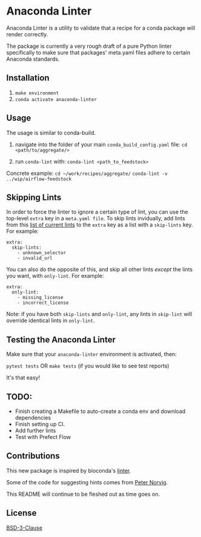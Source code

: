 # Anaconda Linter

Anaconda Linter is a utility to validate that a recipe for a conda package
will render correctly.

The package is currently a very rough draft of a pure Python linter specifically to make sure
that packages' meta.yaml files adhere to certain Anaconda standards.

## Installation
1. `make environment`
2. `conda activate anaconda-linter`

## Usage

The usage is similar to conda-build.

1. navigate into the folder of your main `conda_build_config.yaml` file:
`cd <path/to/aggregate/>`

2. run `conda-lint` with:  `conda-lint <path_to_feedstock>`

Concrete example:
`cd ~/work/recipes/aggregate/`
`conda-lint -v ../wip/airflow-feedstock`

## Skipping Lints

In order to force the linter to ignore a certain type of lint, you can use the top-level `extra` key in a `meta.yaml file`. To skip lints invidually, add lints from this [list of current lints](anaconda_linter/lint_names.md) to the `extra` key as a list with a `skip-lints` key. For example:

    extra:
      skip-lints:
        - unknown_selector
        - invalid_url

You can also do the opposite of this, and skip all other lints *except* the lints you want, with `only-lint`. For example:

    extra:
      only-lint:
        - missing_license
        - incorrect_license

Note: if you have both `skip-lints` and `only-lint`, any lints in `skip-lint` will override identical lints in `only-lint`.

## Testing the Anaconda Linter

Make sure that your `anaconda-linter` environment is activated, then:

`pytest tests` OR `make tests` (if you would like to see test reports)

It's that easy!

## TODO:
- Finish creating a Makefile to auto-create a conda env and download dependencies
- Finish setting up CI.
- Add further lints
- Test with Prefect Flow

## Contributions
This new package is inspired by bioconda's [linter](https://github.com/bioconda/bioconda-utils/blob/master/bioconda_utils/lint/__init__.py).

Some of the code for suggesting hints comes from [Peter Norvig](http://norvig.com/spell-correct.html).

This README will continue to be fleshed out as time goes on.

## License
[BSD-3-Clause](https://choosealicense.com/licenses/bsd-3-clause/)
